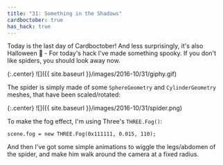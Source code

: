 ```yaml
---
title: "31: Something in the Shadows"
cardboctober: true
has_hack: true
---
```


Today is the last day of Cardboctober! And less surprisingly, it's also Halloween 🎃 - For today's hack I've made something spooky. If you don't like spiders, you should look away now.

<!-- more -->

{:.center}
![]({{ site.baseurl }}/images/2016-10/31/giphy.gif)

The spider is simply made of some `SphereGeometry` and `CylinderGeometry` meshes, that have been scaled/rotated:

{:.center}
![]({{ site.baseurl }}/images/2016-10/31/spider.png)

To make the fog effect, I'm using Three's `THREE.Fog()`:

```
scene.fog = new THREE.Fog(0x111111, 0.015, 110);
```

And then I've got some simple animations to wiggle the legs/abdomen of the spider, and make him walk around the camera at a fixed radius.
